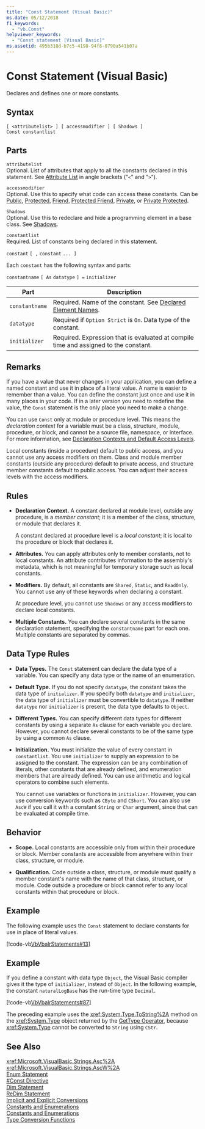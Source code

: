 ```yaml
---
title: "Const Statement (Visual Basic)"
ms.date: 05/12/2018
f1_keywords: 
  - "vb.Const"
helpviewer_keywords: 
  - "Const statement [Visual Basic]"
ms.assetid: 495b318d-b7c5-4198-94f8-0790a541b07a
---
```

# Const Statement (Visual Basic)
Declares and defines one or more constants.  

## Syntax  

```  
[ <attributelist> ] [ accessmodifier ] [ Shadows ]   
Const constantlist  
```  

## Parts  
 `attributelist`  
 Optional. List of attributes that apply to all the constants declared in this statement. See [Attribute List](../../../visual-basic/language-reference/statements/attribute-list.md) in angle brackets ("`<`" and "`>`").  

 `accessmodifier`  
 Optional. Use this to specify what code can access these constants. Can be [Public](../../../visual-basic/language-reference/modifiers/public.md), [Protected](../../../visual-basic/language-reference/modifiers/protected.md), [Friend](../../../visual-basic/language-reference/modifiers/friend.md), [Protected Friend](../modifiers/protected-friend.md), [Private](../../../visual-basic/language-reference/modifiers/private.md), or [Private Protected](../../language-reference/modifiers/private-protected.md).

 `Shadows`  
 Optional. Use this to redeclare and hide a programming element in a base class. See [Shadows](../../../visual-basic/language-reference/modifiers/shadows.md).  

 `constantlist`  
 Required. List of constants being declared in this statement.  

 `constant` `[ ,` `constant` `... ]`  

 Each `constant` has the following syntax and parts:  

 `constantname` `[ As` `datatype` `] =` `initializer`  


|Part|Description|  
|----------|-----------------|  
|`constantname`|Required. Name of the constant. See [Declared Element Names](../../../visual-basic/programming-guide/language-features/declared-elements/declared-element-names.md).|  
|`datatype`|Required if `Option Strict` is `On`. Data type of the constant.|  
|`initializer`|Required. Expression that is evaluated at compile time and assigned to the constant.|  

## Remarks  
 If you have a value that never changes in your application, you can define a named constant and use it in place of a literal value. A name is easier to remember than a value. You can define the constant just once and use it in many places in your code. If in a later version you need to redefine the value, the `Const` statement is the only place you need to make a change.  

 You can use `Const` only at module or procedure level. This means the *declaration context* for a variable must be a class, structure, module, procedure, or block, and cannot be a source file, namespace, or interface. For more information, see [Declaration Contexts and Default Access Levels](../../../visual-basic/language-reference/statements/declaration-contexts-and-default-access-levels.md).  

 Local constants (inside a procedure) default to public access, and you cannot use any access modifiers on them. Class and module member constants (outside any procedure) default to private access, and structure member constants default to public access. You can adjust their access levels with the access modifiers.  

## Rules  

- **Declaration Context.** A constant declared at module level, outside any procedure, is a *member constant*; it is a member of the class, structure, or module that declares it.  

   A constant declared at procedure level is a *local constant*; it is local to the procedure or block that declares it.  

- **Attributes.** You can apply attributes only to member constants, not to local constants. An attribute contributes information to the assembly's metadata, which is not meaningful for temporary storage such as local constants.  

- **Modifiers.** By default, all constants are `Shared`, `Static`, and `ReadOnly`. You cannot use any of these keywords when declaring a constant.  

   At procedure level, you cannot use `Shadows` or any access modifiers to declare local constants.  

- **Multiple Constants.** You can declare several constants in the same declaration statement, specifying the `constantname` part for each one. Multiple constants are separated by commas.  

## Data Type Rules  

- **Data Types.** The `Const` statement can declare the data type of a variable. You can specify any data type or the name of an enumeration.  

- **Default Type.** If you do not specify `datatype`, the constant takes the data type of `initializer`. If you specify both `datatype` and `initializer`, the data type of `initializer` must be convertible to `datatype`. If neither `datatype` nor `initializer` is present, the data type defaults to `Object`.  

- **Different Types.** You can specify different data types for different constants by using a separate `As` clause for each variable you declare. However, you cannot declare several constants to be of the same type by using a common `As` clause.  

- **Initialization.** You must initialize the value of every constant in `constantlist`. You use `initializer` to supply an expression to be assigned to the constant. The expression can be any combination of literals, other constants that are already defined, and enumeration members that are already defined. You can use arithmetic and logical operators to combine such elements.  

   You cannot use variables or functions in `initializer`. However, you can use conversion keywords such as `CByte` and `CShort`. You can also use `AscW` if you call it with a constant `String` or `Char` argument, since that can be evaluated at compile time.  

## Behavior  

- **Scope.** Local constants are accessible only from within their procedure or block. Member constants are accessible from anywhere within their class, structure, or module.  

- **Qualification.** Code outside a class, structure, or module must qualify a member constant's name with the name of that class, structure, or module. Code outside a procedure or block cannot refer to any local constants within that procedure or block.  

## Example  
 The following example uses the `Const` statement to declare constants for use in place of literal values.  

 [!code-vb[VbVbalrStatements#13](../../../visual-basic/language-reference/error-messages/codesnippet/VisualBasic/const-statement_1.vb)]  

## Example  
 If you define a constant with data type `Object`, the Visual Basic compiler gives it the type of `initializer`, instead of `Object`. In the following example, the constant `naturalLogBase` has the run-time type `Decimal`.  

 [!code-vb[VbVbalrStatements#87](../../../visual-basic/language-reference/error-messages/codesnippet/VisualBasic/const-statement_2.vb)]  

 The preceding example uses the <xref:System.Type.ToString%2A> method on the <xref:System.Type> object returned by the [GetType Operator](../../../visual-basic/language-reference/operators/gettype-operator.md), because <xref:System.Type> cannot be converted to `String` using `CStr`.  

## See Also  
 <xref:Microsoft.VisualBasic.Strings.Asc%2A>  
 <xref:Microsoft.VisualBasic.Strings.AscW%2A>  
 [Enum Statement](../../../visual-basic/language-reference/statements/enum-statement.md)  
 [#Const Directive](../../../visual-basic/language-reference/directives/const-directive.md)  
 [Dim Statement](../../../visual-basic/language-reference/statements/dim-statement.md)  
 [ReDim Statement](../../../visual-basic/language-reference/statements/redim-statement.md)  
 [Implicit and Explicit Conversions](../../../visual-basic/programming-guide/language-features/data-types/implicit-and-explicit-conversions.md)  
 [Constants and Enumerations](../../../visual-basic/programming-guide/language-features/constants-enums/index.md)  
 [Constants and Enumerations](../../../visual-basic/language-reference/constants-and-enumerations.md)  
 [Type Conversion Functions](../../../visual-basic/language-reference/functions/type-conversion-functions.md)
